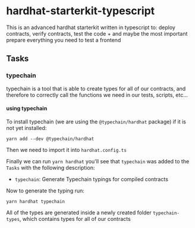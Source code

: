 # hardhat-starterkit-typescript
This is an advanced hardhat starterkit written in typescript to: deploy contracts, verify contracts, test the code + and maybe the most important prepare everything you need to test a frontend

## Tasks

### typechain

typechain is a tool that is able to create types for all of our contracts, and therefore to correctly
call the functions we need in our tests, scripts, etc...

#### using typechain

To install typechain (we are using the `@typechain/hardhat` package) if it is not yet installed:

```
yarn add --dev @typechain/hardhat
```

Then we need to import it into `hardhat.config.ts`

Finally we can run `yarn hardhat` you'll see that `typechain` was added to the `Tasks` with the following description: 
- `typechain`: Generate Typechain typings for compiled contracts

Now to generate the typing run:
```
yarn hardhat typechain
```

All of the types are generated inside a newly created folder `typechain-types`, which contains types for all of our contracts
